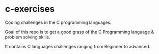 # c-exercises
Coding challenges in the C programming languages. 

Goal of this repo is to get a good grasp of the C Programming language & problem solving skills. 

It contains C languages challenges ranging from Beginner to advanced. 
